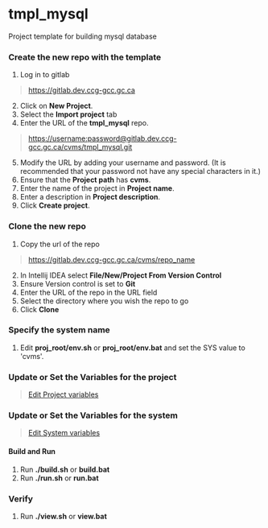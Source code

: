 # tmpl_mysql

Project template for building mysql database

### Create the new repo with the template

1. Log in to gitlab 

> <https://gitlab.dev.ccg-gcc.gc.ca>

2. Click on **New Project**. 
3. Select the **Import project** tab
4. Enter the URL of the **tmpl_mysql** repo.

> <https://username:password@gitlab.dev.ccg-gcc.gc.ca/cvms/tmpl_mysql.git>

5. Modify the URL by adding your username and password. (It is recommended that your password not have any special characters in it.)
6. Ensure that the **Project path** has **cvms**.
7. Enter the name of the project in **Project name**.
8. Enter a description in **Project description**.
9. Click **Create project**.

### Clone the new repo

1. Copy the url of the repo 
> <https://gitlab.dev.ccg-gcc.gc.ca/cvms/repo_name>
2. In Intellij IDEA select **File/New/Project From Version Control**
3. Ensure Version control is set to **Git**
4. Enter the URL of the repo in the URL field
5. Select the directory where you wish the repo to go
6. Click **Clone**

### Specify the system name
1. Edit **proj_root/env.sh** or **proj_root/env.bat** and set the SYS value to 'cvms'.

### Update or Set the Variables for the project
> [Edit Project variables](project/README.md)

### Update or Set the Variables for the system 
> [Edit System variables](system/README.md)

#### Build and Run
1. Run **./build.sh** or **build.bat**
2. Run **./run.sh** or **run.bat**

### Verify
1. Run **./view.sh** or **view.bat**
